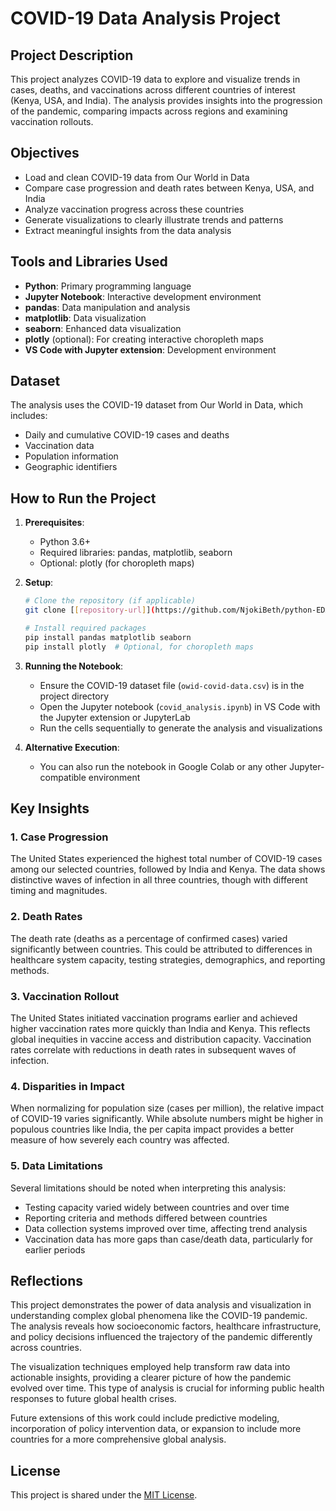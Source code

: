 # COVID-19 Data Analysis Project

## Project Description
This project analyzes COVID-19 data to explore and visualize trends in cases, deaths, and vaccinations across different countries of interest (Kenya, USA, and India). The analysis provides insights into the progression of the pandemic, comparing impacts across regions and examining vaccination rollouts.

## Objectives
- Load and clean COVID-19 data from Our World in Data
- Compare case progression and death rates between Kenya, USA, and India
- Analyze vaccination progress across these countries
- Generate visualizations to clearly illustrate trends and patterns
- Extract meaningful insights from the data analysis

## Tools and Libraries Used
- **Python**: Primary programming language
- **Jupyter Notebook**: Interactive development environment
- **pandas**: Data manipulation and analysis
- **matplotlib**: Data visualization
- **seaborn**: Enhanced data visualization
- **plotly** (optional): For creating interactive choropleth maps
- **VS Code with Jupyter extension**: Development environment

## Dataset
The analysis uses the COVID-19 dataset from Our World in Data, which includes:
- Daily and cumulative COVID-19 cases and deaths
- Vaccination data
- Population information
- Geographic identifiers

## How to Run the Project
1. **Prerequisites**:
   - Python 3.6+
   - Required libraries: pandas, matplotlib, seaborn
   - Optional: plotly (for choropleth maps)

2. **Setup**:
   ```bash
   # Clone the repository (if applicable)
   git clone [[repository-url]](https://github.com/NjokiBeth/python-EDA.git)
   
   # Install required packages
   pip install pandas matplotlib seaborn
   pip install plotly  # Optional, for choropleth maps
   ```

3. **Running the Notebook**:
   - Ensure the COVID-19 dataset file (`owid-covid-data.csv`) is in the project directory
   - Open the Jupyter notebook (`covid_analysis.ipynb`) in VS Code with the Jupyter extension or JupyterLab
   - Run the cells sequentially to generate the analysis and visualizations

4. **Alternative Execution**:
   - You can also run the notebook in Google Colab or any other Jupyter-compatible environment

## Key Insights

### 1. Case Progression
The United States experienced the highest total number of COVID-19 cases among our selected countries, followed by India and Kenya. The data shows distinctive waves of infection in all three countries, though with different timing and magnitudes.

### 2. Death Rates
The death rate (deaths as a percentage of confirmed cases) varied significantly between countries. This could be attributed to differences in healthcare system capacity, testing strategies, demographics, and reporting methods.

### 3. Vaccination Rollout
The United States initiated vaccination programs earlier and achieved higher vaccination rates more quickly than India and Kenya. This reflects global inequities in vaccine access and distribution capacity. Vaccination rates correlate with reductions in death rates in subsequent waves of infection.

### 4. Disparities in Impact
When normalizing for population size (cases per million), the relative impact of COVID-19 varies significantly. While absolute numbers might be higher in populous countries like India, the per capita impact provides a better measure of how severely each country was affected.

### 5. Data Limitations
Several limitations should be noted when interpreting this analysis:
- Testing capacity varied widely between countries and over time
- Reporting criteria and methods differed between countries
- Data collection systems improved over time, affecting trend analysis
- Vaccination data has more gaps than case/death data, particularly for earlier periods

## Reflections
This project demonstrates the power of data analysis and visualization in understanding complex global phenomena like the COVID-19 pandemic. The analysis reveals how socioeconomic factors, healthcare infrastructure, and policy decisions influenced the trajectory of the pandemic differently across countries.

The visualization techniques employed help transform raw data into actionable insights, providing a clearer picture of how the pandemic evolved over time. This type of analysis is crucial for informing public health responses to future global health crises.

Future extensions of this work could include predictive modeling, incorporation of policy intervention data, or expansion to include more countries for a more comprehensive global analysis.

## License
This project is shared under the [MIT License](LICENSE).

